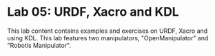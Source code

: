 # Lab 05: URDF, Xacro and KDL
This lab content contains examples and exercises on URDF, Xacro and using KDL.
This lab features two manipulators, "OpenManipulator" and "Robotis Manipulator".
